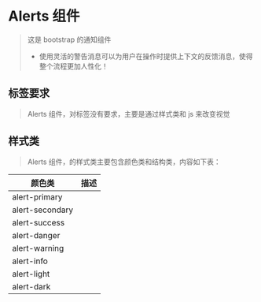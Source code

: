 # Alerts 组件

> 这是 bootstrap 的通知组件
>
> - 使用灵活的警告消息可以为用户在操作时提供上下文的反馈消息，使得整个流程更加人性化！

## 标签要求

> Alerts 组件，对标签没有要求，主要是通过样式类和 js 来改变视觉

## 样式类

> Alerts 组件，的样式类主要包含颜色类和结构类，内容如下表：

| 颜色类          | 描述 |
| --------------- | ---- |
| alert-primary   |
| alert-secondary |
| alert-success   |
| alert-danger    |
| alert-warning   |
| alert-info      |
| alert-light     |
| alert-dark      |
